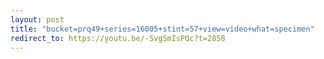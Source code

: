```yaml
---
layout: post
title: "bucket=prq49+series=16005+stint=57+view=video+what=specimen"
redirect_to: https://youtu.be/-SvgSmIsPQc?t=2858
---
```

